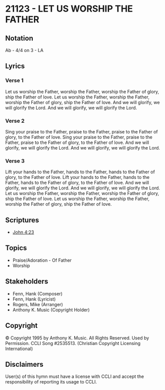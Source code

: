 # 21123 - LET US WORSHIP THE FATHER

## Notation

Ab - 4/4 on 3 - LA

## Lyrics

### Verse 1

Let us worship the Father, worship the Father, worship the Father of glory, ship the Father of love. Let us worship the Father, worship the Father, worship the Father of glory, ship the Father of love. And we will glorify, we will glorify the Lord. And we will glorify, we will glorify the Lord.

### Verse 2

Sing your praise to the Father, praise to the Father, praise to the Father of glory, to the Father of love. Sing your praise to the Father, praise to the Father, praise to the Father of glory, to the Father of love. And we will glorify, we will glorify the Lord. And we will glorify, we will glorify the Lord.

### Verse 3

Lift your hands to the Father, hands to the Father, hands to the Father of glory, to the Father of love. Lift your hands to the Father, hands to the Father, hands to the Father of glory, to the Father of love. And we will glorify, we will glorify the Lord. And we will glorify, we will glorify the Lord. Let us worship the Father, worship the Father, worship the Father of glory, ship the Father of love. Let us worship the Father, worship the Father, worship the Father of glory, ship the Father of love. 


## Scriptures

- [John 4:23](https://www.biblegateway.com/passage/?search=John%204%3A23)

## Topics

- Praise/Adoration - Of Father
- Worship

## Stakeholders

- Fenn, Hank (Composer)
- Fenn, Hank (Lyricist)
- Rogers, Mike (Arranger)
- Anthony K. Music (Copyright Holder)

## Copyright

© Copyright 1995 by Anthony K. Music. All Rights Reserved. Used by Permission. CCLI Song #2535513.
(Christian Copyright Licensing International)

## Disclaimers

User(s) of this hymn must have a license with CCLI and accept the responsibility of reporting its usage to CCLI.

